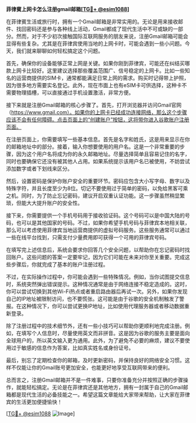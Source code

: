 **菲律賓上网卡怎么注册gmail邮箱[[TG💪+ @esim1088](https://t.me/s/esim1088)]**

在菲律賓生活或旅行时，拥有一个Gmail邮箱是非常实用的。无论是用来接收邮件、找回密码还是参与各种线上活动，Gmail都成了现代生活中不可或缺的一部分。然而，对于不少初次接触国际互联网服务的朋友来说，注册Gmail邮箱可能会显得有些复杂。尤其是在菲律宾使用当地的上网卡时，可能会遇到一些小问题。今天，我们就来聊聊如何轻松搞定这个问题。

首先，确保你的设备能够正常上网是关键。如果你刚到菲律宾，可能还在纠结买哪款上网卡比较好。这里建议选择那些覆盖范围广、信号稳定的上网卡。比如一些知名的运营商提供的SIM卡，通常都能满足日常上网的需求。购买时记得带上护照，因为很多地方需要实名登记。此外，现在市面上也有eSIM卡可供选择，这种卡不需要物理插槽，可以直接通过手机设置激活，非常方便。

接下来就是注册Gmail邮箱的核心步骤了。首先，打开浏览器并访问Gmail官网（https://www.gmail.com）。如果你的上网卡已经成功连接网络，那么这个步骤应该不会有任何障碍。点击页面上的“创建账户”按钮，这将带你进入谷歌账户注册页面。

在注册页面上，你需要填写一些基本信息。首先是名字和姓氏，这是用来显示在你的邮箱地址中的部分。接着，输入你想要使用的用户名。这是一个非常重要的步骤，因为这个用户名将成为你的永久邮箱地址。尽量选择简单且容易记住的名字，同时也要确保它还没有被其他人占用。如果系统提示该用户名已被使用，不妨尝试添加数字或者下划线来区分。

然后，设置密码是保护你账户安全的重要环节。密码应包含大小写字母、数字以及特殊字符，并且长度至少为8位。切记不要使用过于简单的密码，以免给黑客可乘之机。同时，为了防止忘记密码，建议开启双重认证功能。这一步骤虽然稍显繁琐，但能大大提升账户的安全性。

接下来，你需要提供一个手机号码用于接收验证码。这个号码可以是中国大陆的号码，也可以是其他国家的号码。不过，如果你希望手机号码与菲律宾本地相关联，那么可以考虑使用菲律宾当地运营商提供的虚拟号码服务。这些服务通常可以通过一些在线平台找到，只需支付少量费用即可获得一个可用的菲律宾号码。

在填写完上述信息后，系统会要求你回答几个安全问题，以帮助你在忘记密码时找回账户。这些问题的答案一定要牢记，因为它们可能在未来对你至关重要。完成这些步骤后，你就完成了基本的账户注册过程。

不过，在实际操作过程中，你可能会遇到一些特殊情况。例如，当你试图提交信息时，系统突然弹出错误提示。这种情况通常是由于网络连接不稳定造成的。这时，你可以尝试切换到其他Wi-Fi热点或者重启路由器后再试一次。另外，如果你发现自己的IP地址被限制访问，也不要慌张。这可能是由于谷歌的安全机制触发了警报。在这种情况下，你可以尝试更换IP地址，比如使用代理服务器或者移动数据重新登录。

除了注册过程中的技术细节外，还有一些小技巧可以帮助你更顺利地完成注册。例如，在填写个人信息时，尽量使用英文而非拼音。这是因为谷歌的服务主要是面向全球用户的，所以英文输入更为通用。此外，为了避免不必要的麻烦，建议不要使用过于敏感的信息作为答案，比如真实姓名或身份证号。

最后，别忘了定期检查你的邮箱，及时更新密码，并保持良好的网络安全习惯。这样不仅能让你的Gmail账号更加安全，也能更好地享受互联网带来的便利。

总而言之，注册Gmail邮箱并不是一件难事，只要你准备充分并按照正确的步骤操作，就能轻松搞定。无论是在菲律宾还是其他地方，拥有一封属于自己的Gmail邮箱都是现代生活的必备技能之一。希望这篇文章能给大家带来帮助，让大家在菲律宾的生活更加便捷愉快！

[[TG💪+ @esim1088](https://t.me/s/esim1088) ![Image](https://i.postimg.cc/4NQfJmqS/Snipaste-2025-05-13-00-14-12.png)]